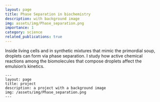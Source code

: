 ```yaml
---
layout: page
title: Phase Separation in biochemistry
description: with background image
img: assets/img/Phase_separation.png
importance: 1
category: science
related_publications: true
---
```


Inside living cells and in synthetic mixtures that mimic the primordial soup, droplets can form via phase separation. I study how active chemical reactions among the biomolecules that compose droplets affect the emulsion’s kinetics.

    ---
    layout: page
    title: project
    description: a project with a background image
    img: /assets/img/Phase_separation.png
    ---



